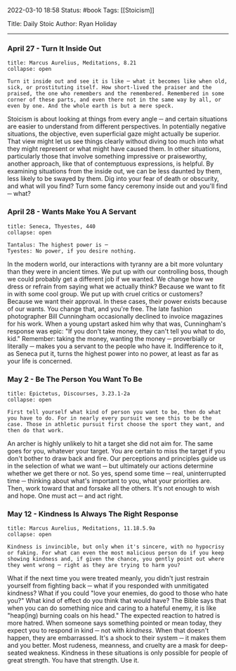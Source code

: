 2022-03-10 18:58
Status: #book 
Tags: [[Stoicism]]

Title: Daily Stoic
Author: Ryan Holiday

---

### April 27 - Turn It Inside Out
```ad-quote
title: Marcus Aurelius, Meditations, 8.21
collapse: open

Turn it inside out and see it is like ─ what it becomes like when old, sick, or prostituting itself. How short-lived the praiser and the praised, the one who remembers and the remembered. Remembered in some corner of these parts, and even there not in the same way by all, or even by one. And the whole earth is but a mere speck.
```
Stoicism is about looking at things from every angle ─ and certain situations are easier to understand from different perspectives. In potentially negative situations, the objective, even superficial gaze might actually be superior. That view might let us see things clearly without diving too much into what they might represent or what might have caused them. In other situations, particularly those that involve something impressive or praiseworthy, another approach, like that of contemptuous expressions, is helpful. By examining situations from the inside out, we can be less daunted by them, less likely to be swayed by them.
Dig into your fear of death or obscurity, and what will you find? Turn some fancy ceremony inside out and you'll find ─ what?

### April 28 -  Wants Make You A Servant
```ad-quote
title: Seneca, Thyestes, 440
collapse: open

Tantalus: The highest power is ─
Tyestes: No power, if you desire nothing.
```
In the modern world, our interactions with tyranny are a bit more voluntary than they were in ancient times. We put up with our controlling boss, though we could probably get a different job if we wanted. We change how we dress or refrain from saying what we actually think? Because we want to fit in with some cool group. We put up with cruel critics or customers? Because we want their approval. In these cases, their power exists because of our wants. You change that, and you're free.
The late fashion photographer Bill Cunningham occasionally declined to invoice magazines for his work. When a young upstart asked him why that was, Cunningham's response was epic: "If you don't take money, they can't tell you what to do, kid."
Remember: taking the money, wanting the money ─ proverbially or literally ─ makes you a servant to the people who have it. Indifference to it, as Seneca put it, turns the highest power into no power, at least as far as your life is concerned.
### May 2 - Be The Person You Want To Be
```ad-quote
title: Epictetus, Discourses, 3.23.1-2a
collapse: open

First tell yourself what kind of person you want to be, then do what you have to do. For in nearly every pursuit we see this to be the case. Those in athletic pursuit first choose the sport they want, and then do that work.

```
An archer is highly unlikely to hit a target she did not aim for. The same goes for you, whatever your target. You are certain to miss the target if you don't bother to draw back and fire. Our perceptions and principles guide us in the selection of what we want ─ but ultimately our actions determine whether we get there or not.
So yes, spend some time ─ real, uninterrupted time ─ thinking about what's important to you, what your priorities are. Then, work toward that and forsake all the others. It's not enough to wish and hope. One must act ─ and act right.
### May 12 - Kindness Is Always The Right Response
```ad-quote
title: Marcus Aurelius, Meditations, 11.18.5.9a
collapse: open

Kindness is invincible, but only when it's sincere, with no hypocrisy or faking. For what can even the most malicious person do if you keep showing kindness and, if given the chance, you gently point out where they went wrong ─ right as they are trying to harm you?

```
What if the next time you were treated meanly, you didn't just restrain yourself from fighting back ─ what if you responded with unmitigated kindness? What if you could "love your enemies, do good to those who hate you?" What kind of effect do you think that would have?
The Bible says that when you can do something nice and caring to a hateful enemy, it is like "heap(ing) burning coals on his head." The expected reaction to hatred is more hatred. When someone says something pointed or mean today, they expect you to respond in kind ─ not with *kindness*. When that doesn't happen, they are embarrassed. It's a shock to their system ─ it makes them and you better.
Most rudeness, meanness, and cruelty are a mask for deep-seated weakness. Kindness in these situations is only possible for people of great strength. You have that strength. Use it.